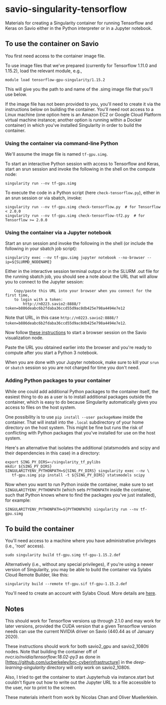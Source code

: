 # savio-singularity-tensorflow
Materials for creating a Singularity container for running Tensorflow and Keras on Savio either in the Python interpreter or in a Jupyter notebook.

## To use the container on Savio

You first need access to the container image file. 

To use image files that we've prepared (currently for Tensorflow 1.11.0 and 1.15.2), load the relevant module, e.g.,

```
module load tensorflow-gpu-singularity/1.15.2
```

This will give you the path to and name of the .simg image file that you'll use below.

If the image file has not been provided to you, you'll need to create it via the instructions below on building the container. You'll need root access to a Linux machine (one option here is an Amazon EC2 or Google Cloud Platform virtual machine instance; another option is running within a Docker container) in which you've installed Singularity in order to build the container.

### Using the container via command-line Python

We'll assume the image file is named `tf-gpu.simg`.

To start an interactive Python session with access to Tensorflow and Keras, start an srun session and invoke the following in the shell on the compute node:

```
singularity run --nv tf-gpu.simg 
```

To execute the code in a Python script (here `check-tensorflow.py`), either in an srun session or via sbatch, invoke:

```
singularity run --nv tf-gpu.simg check-tensorflow.py  # for Tensorflow < 2.0.0
singularity run --nv tf-gpu.simg check-tensorflow-tf2.py  # for Tensorflow >= 2.0.0
```

### Using the container via a Jupyter notebook

Start an srun session and invoke the following in the shell (or include the following in your sbatch job script):

```
singularity exec --nv tf-gpu.simg jupyter notebook --no-browser --ip=${SLURMD_NODENAME}
```

Either in the interactive session terminal output or in the SLURM .out file for the running sbatch job, you should see a note about the URL that will allow you to connect to the Jupyter session:

```
    Copy/paste this URL into your browser when you connect for the first time,
    to login with a token:
        http://n0223.savio2:8888/?token=b886deabc6b2fdaba36ccd55d9ac8db425e798a4494e7e12
```

Note that URL, in this case `http://n0223.savio2:8888/?token=b886deabc6b2fdaba36ccd55d9ac8db425e798a4494e7e12`.

Now follow [these instructions](https://research-it.berkeley.edu/services/high-performance-computing/using-brc-visualization-node-realvnc) to start a browser session on the Savio visualization node.

Paste the URL you obtained earlier into the browser and you're ready to compute after you start a Python 3 notebook.

 When you are done with your Jupyter notebook, make sure to kill your `srun` or `sbatch` session so you are not charged for time you don't need.

### Adding Python packages to your container

While one could add additional Python packages to the container itself, the easiest thing to do as a user is to install additional packages outside the container, which is easy to do because Singularity automatically gives you access to files on the host system.

One possibility is to use `pip install --user packageName` inside the container. That will install into the `.local` subdirectory of your home directory on the host system. This might be fine but runs the risk of conflicting with Python packages that you've installed for use on the host system.

Here's an alternative that isolates the additional (statsmodels and scipy and their dependencies in this case) in a directory:

```
export SING_PY_DIRS=~/singularity_tf_pylibs
mkdir ${SING_PY_DIRS}
SINGULARITYENV_PYTHONPATH=${SING_PY_DIRS} singularity exec --nv \
   tf-gpu.simg pip install -t ${SING_PY_DIRS} statsmodels scipy
```

Now when you want to run Python inside the container, make sure to set `SINGULARITYENV_PYTHONPATH` (which sets `PYTHONPATH` inside the container, such that Python knows where to find the packages you've just installed), for example:

```
SINGULARITYENV_PYTHONPATH=${PYTHONPATH} singularity run --nv tf-gpu.simg
```


## To build the container

You'll need access to a machine where you have administrative privileges (i.e., 'root' access). 

```
sudo singularity build tf-gpu.simg tf-gpu-1.15.2.def
```

Alternatively (i.e., without any special privileges), if you're using a newer version of Singularity, you may be able to build the container via Sylabs Cloud Remote Builder, like this:

```
singularity build --remote tf-gpu.sif tf-gpu-1.15.2.def
```

You'll need to create an account with Sylabs Cloud. More details are [here](https://www.sylabs.io/guides/3.1/user-guide/singularity_and_docker.html#building-containers-remotely).

## Notes

This should work for Tensorflow versions up through 2.1.0 and may work for later versions, provided the CUDA version that a given Tensorflow version needs can use the current NVIDIA driver on Savio (440.44 as of January 2020).

These instructions should work for both savio2_gpu and savio2_1080ti nodes. Note that building the container off of *nvcr.io/nvidia/tensorflow:18.02-py3* as done in [https://github.com/ucberkeley/brc-cyberinfrastructure] in the *deep-learning-singularity* directory will only work on savio2_1080ti.

Also, I tried to get the container to start Jupyterhub via instance.start but couldn't figure out how to write out the Jupyter URL to a file accessible to the user, nor to print to the screen.

These materials inherit from work by Nicolas Chan and Oliver Muellerklein.
